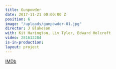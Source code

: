 ```yaml
---
title: Gunpowder
date: 2017-11-21 00:00:00 Z
position: 6
image: "/uploads/gunpowder-01.jpg"
director: J Blakeson
with: Kit Harington, Liv Tyler, Edward Holcroft
video: 281612284
is-in-production: 
layout: project
---
```


[IMDb](https://www.imdb.com/title/tt6128262/?ref_=nv_sr_srsg_3_tt_8_nm_0_q_gunpowder)